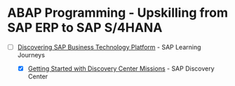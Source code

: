 # ABAP Programming - Upskilling from SAP ERP to SAP S/4HANA

- [ ] [Discovering SAP Business Technology Platform](https://learning.sap.com/learning-journey/discover-sap-business-technology-platform) - SAP Learning Journeys
	- [X] [Getting Started with Discovery Center Missions](https://discovery-center.cloud.sap/protected/index.html#/mymissiondetail/72709/) - SAP Discovery Center
  


